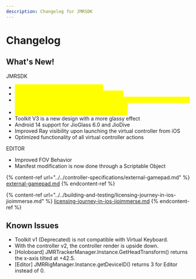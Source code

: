 ```yaml
---
description: Changelog for JMRSDK
---
```


# Changelog

## What's New!  <a href="#new-features-released" id="new-features-released"></a>

JMRSDK

* <mark style="color:yellow;">Added Support for JioGlass with iOS</mark>
* <mark style="color:yellow;">External Gamepad Support for Android & iOS</mark>
* <mark style="color:yellow;">Easier Deep Linking - Firebase is no longer required for deep linking and is handled automatically through URL schemas</mark>
* <mark style="color:yellow;">Webcast support for Android through WebRTC</mark>
* Toolkit V3 is a new design with a more glassy effect
* Android 14 support for JioGlass 6.0 and JioDive
* Improved Ray visibility upon launching the virtual controller from iOS
* Optimized functionality of all virtual controller actions

EDITOR

* Improved FOV Behavior&#x20;
* Manifest modification is now done through a Scriptable Object

{% content-ref url="../../controller-specifications/external-gamepad.md" %}
[external-gamepad.md](../../controller-specifications/external-gamepad.md)
{% endcontent-ref %}

{% content-ref url="../../building-and-testing/licensing-journey-in-ios-jioimmerse.md" %}
[licensing-journey-in-ios-jioimmerse.md](../../building-and-testing/licensing-journey-in-ios-jioimmerse.md)
{% endcontent-ref %}

## Known Issues <a href="#known-issues" id="known-issues"></a>

* Toolkit v1 (Deprecated) is not compatible with Virtual Keyboard.
* With the controller v2, the controller render is upside down.&#x20;
* \[Holoboard] JMRTrackerManager.Instance.GetHeadTransform() returns the x-axis tilted at +42.5.
* \[Editor] JMRRigManager.Instance.getDeviceID() returns 3 for Editor instead of 0.
